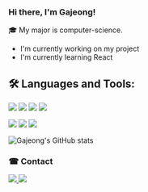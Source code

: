 ### Hi there, I'm Gajeong! 

🎓 My major is computer-science.
- I'm currently working on my project 
- I'm currently learning React 

## 🛠 Languages and Tools:
<img src="https://img.shields.io/badge/Javascript-F7DF1E?style=flat-square&logo=JavaScript&logoColor=white"/> <img src="https://img.shields.io/badge/Python-3776AB?style=flat-square&logo=Python&logoColor=white"/> <img src="https://img.shields.io/badge/C-A8B9CC?style=flat-square&logo=C&logoColor=white"/> <img src="https://img.shields.io/badge/React-61DAFB?style=flat-square&logo=React&logoColor=white"/>

<img src="https://img.shields.io/badge/HTML-E34F26?style=flat-square&logo=HTML5&logoColor=white"/> <img src="https://img.shields.io/badge/Bootstrap-7952B3?style=flat-square&logo=Bootstrap&logoColor=white"/> <img src="https://img.shields.io/badge/CSS3-1572B6?style=flat-square&logo=CSS3&logoColor=white"/>

![Gajeong's GitHub stats](https://github-readme-stats.vercel.app/api?username=gajeong&show_icons=true&theme=gruvbox)


### ☎ Contact
<a href="https://pushy-principle-c82.notion.site/Portfolio-d9c8177a738446778a1bb614fba18320" target="_blank"><img src="https://img.shields.io/badge/Portfolio-000000?style=flat-square&logo=Notion&logoColor=white"/>  </a>
<a href="mailto:rlarkwjd127@gmail.com" target="_blank"><img src="https://img.shields.io/badge/Gmail-EA4335?style=flat-square&logo=Gmail&logoColor=white"/></a>
